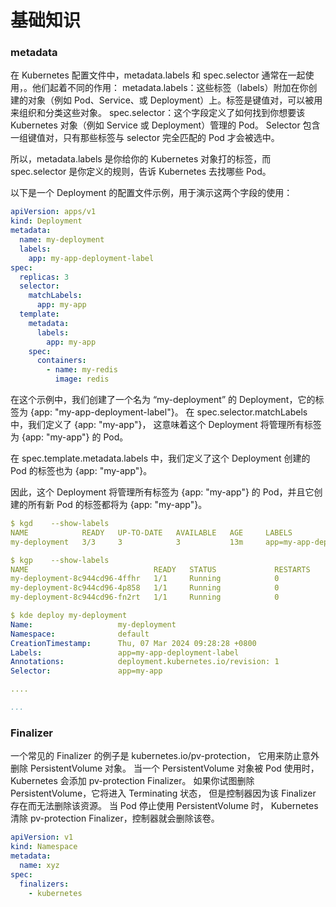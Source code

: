 # 基础知识

### metadata
在 Kubernetes 配置文件中，metadata.labels 和 spec.selector 通常在一起使用，。他们起着不同的作用：
metadata.labels：这些标签（labels）附加在你创建的对象（例如 Pod、Service、或 Deployment）上。标签是键值对，可以被用来组织和分类这些对象。
spec.selector：这个字段定义了如何找到你想要该 Kubernetes 对象（例如 Service 或 Deployment）管理的 Pod。
Selector 包含一组键值对，只有那些标签与 selector 完全匹配的 Pod 才会被选中。

所以，metadata.labels 是你给你的 Kubernetes 对象打的标签，而 spec.selector 是你定义的规则，告诉 Kubernetes 去找哪些 Pod。

以下是一个 Deployment 的配置文件示例，用于演示这两个字段的使用：
```yaml
apiVersion: apps/v1
kind: Deployment
metadata:
  name: my-deployment
  labels:
    app: my-app-deployment-label
spec:
  replicas: 3
  selector:
    matchLabels:
      app: my-app
  template:
    metadata:
      labels:
        app: my-app
    spec:
      containers:
        - name: my-redis
          image: redis
```
在这个示例中，我们创建了一个名为 “my-deployment” 的 Deployment，它的标签为 {app: "my-app-deployment-label"}。
在 spec.selector.matchLabels 中，我们定义了 {app: "my-app"}，
这意味着这个 Deployment 将管理所有标签为 {app: "my-app"} 的 Pod。

在 spec.template.metadata.labels 中，我们定义了这个 Deployment 创建的 Pod 的标签也为 {app: "my-app"}。

因此，这个 Deployment 将管理所有标签为 {app: "my-app"} 的 Pod，并且它创建的所有新 Pod 的标签都将为 {app: "my-app"}。



```yaml
$ kgd    --show-labels
NAME            READY   UP-TO-DATE   AVAILABLE   AGE     LABELS
my-deployment   3/3     3            3           13m     app=my-app-deployment-label

$ kgp    --show-labels
NAME                            READY   STATUS             RESTARTS        AGE   LABELS
my-deployment-8c944cd96-4ffhr   1/1     Running            0               14m   app=my-app,pod-template-hash=8c944cd96
my-deployment-8c944cd96-4p858   1/1     Running            0               14m   app=my-app,pod-template-hash=8c944cd96
my-deployment-8c944cd96-fn2rt   1/1     Running            0               14m   app=my-app,pod-template-hash=8c944cd96
```



```yaml
$ kde deploy my-deployment
Name:                   my-deployment
Namespace:              default
CreationTimestamp:      Thu, 07 Mar 2024 09:28:28 +0800
Labels:                 app=my-app-deployment-label
Annotations:            deployment.kubernetes.io/revision: 1
Selector:               app=my-app

....

...
```







### Finalizer
一个常见的 Finalizer 的例子是 kubernetes.io/pv-protection， 
它用来防止意外删除 PersistentVolume 对象。 当一个 PersistentVolume 对象被 Pod 使用时，
Kubernetes 会添加 pv-protection Finalizer。 如果你试图删除 PersistentVolume，它将进入 Terminating 状态， 
但是控制器因为该 Finalizer 存在而无法删除该资源。 当 Pod 停止使用 PersistentVolume 时， 
Kubernetes 清除 pv-protection Finalizer，控制器就会删除该卷。
```yaml
apiVersion: v1
kind: Namespace
metadata:
  name: xyz
spec:
  finalizers:
    - kubernetes
```

